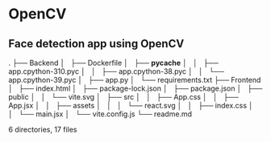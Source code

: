 # OpenCV

## Face detection app using OpenCV

.
├── Backend
│   ├── Dockerfile
│   ├── **pycache**
│   │   ├── app.cpython-310.pyc
│   │   ├── app.cpython-38.pyc
│   │   └── app.cpython-39.pyc
│   ├── app.py
│   └── requirements.txt
├── Frontend
│   ├── index.html
│   ├── package-lock.json
│   ├── package.json
│   ├── public
│   │   └── vite.svg
│   ├── src
│   │   ├── App.css
│   │   ├── App.jsx
│   │   ├── assets
│   │   │   └── react.svg
│   │   ├── index.css
│   │   └── main.jsx
│   └── vite.config.js
└── readme.md

6 directories, 17 files
